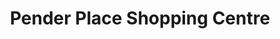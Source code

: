 ---
title: "Pender Place Shopping Centre"
url: /maitland/pender-place-shopping-centre/
shop: mall
---